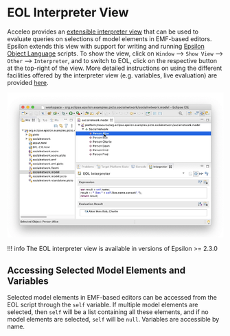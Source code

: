 # EOL Interpreter View

Acceleo provides an [extensible interpreter view](https://wiki.eclipse.org/Acceleo/Interpreter) that can be used to evaluate queries on selections of model elements in EMF-based editors. Epsilon extends this view with support for writing and running [Epsilon Object Language](../../eol) scripts. To show the view, click on `Window` --> `Show View` --> `Other` --> `Interpreter`, and to switch to EOL, click on the respective button at the top-right of the view. More detailed instructions on using the different facilities offered by the interpreter view (e.g. variables, live evaluation) are provided [here](https://wiki.eclipse.org/Acceleo/Interpreter).

![](eol-interpreter.gif)

!!! info
    The EOL interpreter view is available in versions of Epsilon >= 2.3.0

## Accessing Selected Model Elements and Variables

Selected model elements in EMF-based editors can be accessed from the EOL script through the `self` variable. If multiple model elements are selected, then `self` will be a list containing all these elements, and if no model elements are selected, `self` will be `null`. Variables are accessible by name.